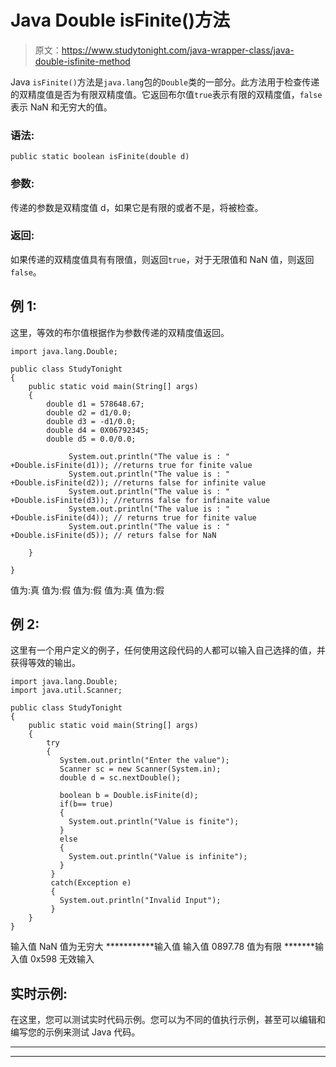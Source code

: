 # Java Double isFinite()方法

> 原文：<https://www.studytonight.com/java-wrapper-class/java-double-isfinite-method>

Java `isFinite()`方法是`java.lang`包的`Double`类的一部分。此方法用于检查传递的双精度值是否为有限双精度值。它返回布尔值`true`表示有限的双精度值，`false`表示 NaN 和无穷大的值。

### 语法:

```
public static boolean isFinite(double d) 
```

### 参数:

传递的参数是双精度值 d，如果它是有限的或者不是，将被检查。

### 返回:

如果传递的双精度值具有有限值，则返回`true`，对于无限值和 NaN 值，则返回`false`。

## 例 1:

这里，等效的布尔值根据作为参数传递的双精度值返回。

```
import java.lang.Double;

public class StudyTonight
{  
    public static void main(String[] args) 
    {  
        double d1 = 578648.67;  
        double d2 = d1/0.0; 
        double d3 = -d1/0.0;
        double d4 = 0X06792345;
        double d5 = 0.0/0.0;

             System.out.println("The value is : " +Double.isFinite(d1)); //returns true for finite value  
             System.out.println("The value is : " +Double.isFinite(d2)); //returns false for infinite value 
             System.out.println("The value is : " +Double.isFinite(d3)); //returns false for infinaite value 
             System.out.println("The value is : " +Double.isFinite(d4)); // returns true for finite value
             System.out.println("The value is : " +Double.isFinite(d5)); // returs false for NaN 

    }  

} 
```

值为:真
值为:假
值为:假
值为:真
值为:假

## 例 2:

这里有一个用户定义的例子，任何使用这段代码的人都可以输入自己选择的值，并获得等效的输出。

```
import java.lang.Double;
import java.util.Scanner;

public class StudyTonight
{  
    public static void main(String[] args) 
    {  
        try
        {
           System.out.println("Enter the value");
           Scanner sc = new Scanner(System.in);
           double d = sc.nextDouble();

           boolean b = Double.isFinite(d);
           if(b== true)
           {
             System.out.println("Value is finite");
           }
           else
           {
             System.out.println("Value is infinite");
           }
         }     
         catch(Exception e)
         {
           System.out.println("Invalid Input");
         }
    }
} 
```

输入值
NaN
值为无穷大
***********输入值
输入值
0897.78
值为有限
*******输入值
0x598
无效输入

## 实时示例:

在这里，您可以测试实时代码示例。您可以为不同的值执行示例，甚至可以编辑和编写您的示例来测试 Java 代码。

* * *

* * *